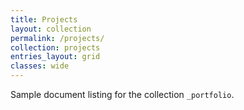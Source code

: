 ```yaml
---
title: Projects
layout: collection
permalink: /projects/
collection: projects
entries_layout: grid
classes: wide
---
```


Sample document listing for the collection `_portfolio`.
